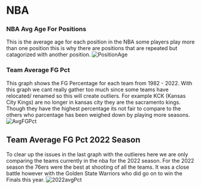 # NBA



### NBA Avg Age For Positions
This is the average age for each position in the NBA some players play more than one position this is why there are positions that are repeated but catagorized with another position.
![PositionAge](https://i.gyazo.com/dc1ddeb84da9fb0ce241e6d067638fb3.png)


### Team Average FG Pct
This graph shows the FG Percentage for each team from 1982 - 2022. With this graph we cant really gather too much since some teams have relocated/ renamed so this will create outliers. For example KCK (Kansas City Kings) are no longer in kansas city they are the sacramento kings. Though they have the highest percentage its not fair to compare to the others who parcentage has been weighed down by playing more seasons. 
![AvgFGPct](https://i.gyazo.com/243d57be1071bf81d7b0baaedccc7003.png)

## Team Average FG Pct 2022 Season
To clear up the issues in the last graph with the outlieres here we are only comparing the teams currently in the nba for the 2022 season. For the 2022 season the 76ers were the best at shooting of all the teams. It was a close battle however with the Golden State Warriors who did go on to win the Finals this year.
![2022avgPct](https://i.gyazo.com/6861c25be93a164f75940aaabe6dfe6d.png)